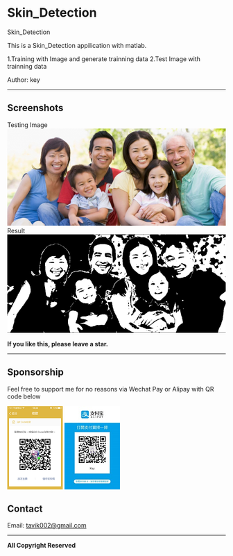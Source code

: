 # Skin_Detection

Skin_Detection
 
This is a Skin_Detection appilication with matlab. 


1.Training with Image and generate trainning data
2.Test Image with trainning data


Author: key




-----

## Screenshots

Testing Image
![scr01](https://github.com/tavik000/Skin_Detection/raw/master/Screenshots/scr01.jpg)
Result
![scr02](https://github.com/tavik000/Skin_Detection/raw/master/Screenshots/scr02.png)


**If you like this, please leave a star.**

-----

## Sponsorship
Feel free to support me for no reasons via Wechat Pay or Alipay with QR code below



![wechat pay](https://github.com/tavik000/Skin_Detection/raw/master/Screenshots/wechatpay.png)
![alipay](https://github.com/tavik000/Skin_Detection/raw/master/Screenshots/alipay.jpg)




## Contact



Email:  tavik002@gmail.com

-----

**All Copyright Reserved**
